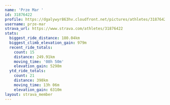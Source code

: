 ```yaml
---
name: 'Prze Mar '
id: 31876422
profile: https://dgalywyr863hv.cloudfront.net/pictures/athletes/31876422/22548952/4/large.jpg
username: prze-mar
strava_url: https://www.strava.com/athletes/31876422
stats:
  biggest_ride_distance: 180.04km
  biggest_climb_elevation_gain: 979m
  recent_ride_totals:
    count: 15
    distance: 249.91km
    moving_time: '08h 50m'
    elevation_gain: 5298m
  ytd_ride_totals:
    count: 21
    distance: 398km
    moving_time: 13h 06m
    elevation_gain: 6310m
layout: strava_member
--- 
```

